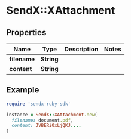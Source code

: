 # SendX::XAttachment

## Properties

| Name | Type | Description | Notes |
| ---- | ---- | ----------- | ----- |
| **filename** | **String** |  |  |
| **content** | **String** |  |  |

## Example

```ruby
require 'sendx-ruby-sdk'

instance = SendX::XAttachment.new(
  filename: document.pdf,
  content: JVBERi0xLjQKJ....
)
```

